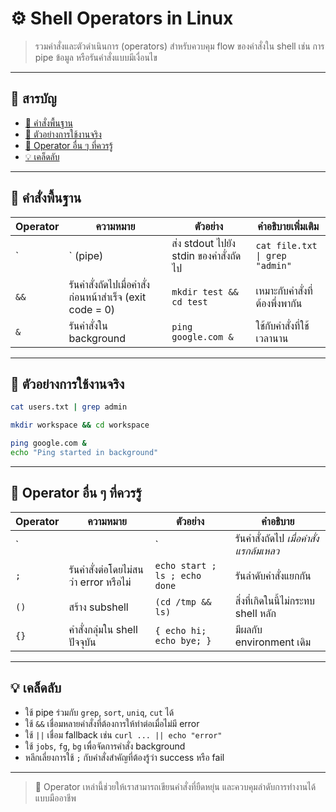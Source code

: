 # ⚙️ Shell Operators in Linux

> รวมคำสั่งและตัวดำเนินการ (operators) สำหรับควบคุม flow ของคำสั่งใน shell เช่น การ pipe ข้อมูล หรือรันคำสั่งแบบมีเงื่อนไข

---

## 🧭 สารบัญ
- [🔗 คำสั่งพื้นฐาน](#-คำสั่งพื้นฐาน)
- [📂 ตัวอย่างการใช้งานจริง](#-ตัวอย่างการใช้งานจริง)
- [🧮 Operator อื่น ๆ ที่ควรรู้](#-operator-อื่น-ๆ-ที่ควรรู้)
- [💡 เคล็ดลับ](#-เคล็ดลับ)

---

## 🔗 คำสั่งพื้นฐาน

| Operator | ความหมาย | ตัวอย่าง | คำอธิบายเพิ่มเติม |
|----------|-----------|-----------|---------------------|
| `|` (pipe) | ส่ง stdout ไปยัง stdin ของคำสั่งถัดไป | `cat file.txt \| grep "admin"` | ใช้กรองข้อมูลหรือประมวลผลหลายขั้นตอน |
| `&&` | รันคำสั่งถัดไปเมื่อคำสั่งก่อนหน้าสำเร็จ (exit code = 0) | `mkdir test && cd test` | เหมาะกับคำสั่งที่ต้องพึ่งพากัน |
| `&` | รันคำสั่งใน background | `ping google.com &` | ใช้กับคำสั่งที่ใช้เวลานาน |

---

## 📂 ตัวอย่างการใช้งานจริง

```bash
cat users.txt | grep admin

mkdir workspace && cd workspace

ping google.com &
echo "Ping started in background"
```

---

## 🧮 Operator อื่น ๆ ที่ควรรู้

| Operator | ความหมาย | ตัวอย่าง | คำอธิบาย |
|----------|-----------|-----------|-----------|
| `||` | รันคำสั่งถัดไป *เมื่อคำสั่งแรกล้มเหลว* | `mkdir test || echo "fail"` | ใช้กับ fallback / error handler |
| `;` | รันคำสั่งต่อโดยไม่สนว่า error หรือไม่ | `echo start ; ls ; echo done` | รันลำดับคำสั่งแยกกัน |
| `()` | สร้าง subshell | `(cd /tmp && ls)` | สิ่งที่เกิดในนี้ไม่กระทบ shell หลัก |
| `{}` | คำสั่งกลุ่มใน shell ปัจจุบัน | `{ echo hi; echo bye; }` | มีผลกับ environment เดิม |

---

## 💡 เคล็ดลับ

- ใช้ pipe ร่วมกับ `grep`, `sort`, `uniq`, `cut` ได้
- ใช้ `&&` เชื่อมหลายคำสั่งที่ต้องการให้ทำต่อเมื่อไม่มี error
- ใช้ `||` เชื่อม fallback เช่น `curl ... || echo "error"`
- ใช้ `jobs`, `fg`, `bg` เพื่อจัดการคำสั่ง background
- หลีกเลี่ยงการใช้ `;` กับคำสั่งสำคัญที่ต้องรู้ว่า success หรือ fail

---

> 🧠 Operator เหล่านี้ช่วยให้เราสามารถเขียนคำสั่งที่ยืดหยุ่น และควบคุมลำดับการทำงานได้แบบมืออาชีพ
